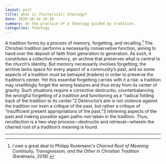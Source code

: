 ```yaml
---
layout: post
title: what is (historical) theology?
date: 2020-10-24 16:30
summary: On the practice of a theology guided by tradition.
categories: theology
---
```


A tradition forms by a process of memory, forgetting, and recalling.[^1] The Christian tradition performs a necessarily conservative function, aiming to hand over the deposit of faith from generation to generation. As such, it constitutes a collective memory, an archive that preserves what is central to the church’s identity. But memory necessarily involves forgetting; the archive lacks space for every aspect of a community’s past, and so some aspects of a tradition must be betrayed (tradere) in order to preserve the tradition’s center. Yet this essential forgetting carries with it a risk: a tradition may unwittingly forget the wrong features and thus stray from its center of gravity. Such situations require a corrective destructio, counterbalancing the wrongful forgetting of a tradition and functioning as a “radical folding back of the tradition to its center.”2 Destructio’s aim is not violence against the tradition nor even a critique of the past, but rather a critique of “insufficient present appropriations of the past,”3 retrieving aspects of the past and making possible again paths-not-taken in the tradition. Thus, recollection is a two-step process—destructio and retrieval—wherein the charred root of a tradition’s meaning is found.

---
[^1]: I owe a great deal to Philipp Rosemann's *Charred Root of Meaning: Continuity, Transgression, and the Other in Christian Tradition* (Eerdmans, 2018).
